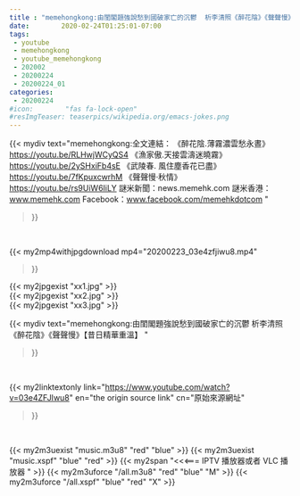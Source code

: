 ```yaml
---
title : "memehongkong:由閨閣題強說愁到國破家亡的沉鬱  析李清照《醉花陰》《聲聲慢》【昔日精華重溫】 "
date:        2020-02-24T01:25:01-07:00
tags:
 - youtube
 - memehongkong
 - youtube_memehongkong
 - 202002
 - 20200224
 - 20200224_01
categories:
 - 20200224
#icon:        "fas fa-lock-open"
#resImgTeaser: teaserpics/wikipedia.org/emacs-jokes.png
---
```


{{< mydiv text="memehongkong:全文連結： 《醉花陰.薄霧濃雲愁永晝》 https://youtu.be/RLHwjWCyQS4  《漁家傲.天接雲濤迷曉霧》 https://youtu.be/2ySHxiFb4sE  《武陵春. 風住塵香花已盡》 https://youtu.be/7fKpuxcwrhM  《聲聲慢‧秋情》 https://youtu.be/rs9UiW6IiLY  謎米新聞：news.memehk.com 謎米香港： www.memehk.com Facebook：www.facebook.com/memehkdotcom "
>}}
<br>


{{< my2mp4withjpgdownload mp4="20200223_03e4zfjiwu8.mp4"
>}}

{{< my2jpgexist "xx1.jpg" >}}<br>
{{< my2jpgexist "xx2.jpg" >}}<br>
{{< my2jpgexist "xx3.jpg" >}}<br>



{{< mydiv text="memehongkong:由閨閣題強說愁到國破家亡的沉鬱  析李清照《醉花陰》《聲聲慢》【昔日精華重溫】 "
>}}
<br>

{{< my2linktextonly link="https://www.youtube.com/watch?v=03e4ZFJIwu8"
en="the origin source link" cn="原始來源網址"
>}}


<br>

{{< my2m3uexist "music.m3u8" "red"  "blue" >}} {{< my2m3uexist "music.xspf" "blue" "red"  >}} {{< my2span "<<<=== IPTV 播放器或者 VLC 播放器 " >}} {{< my2m3uforce "/all.m3u8" "red"  "blue" "M" >}} {{< my2m3uforce "/all.xspf" "blue" "red"  "X" >}} 
